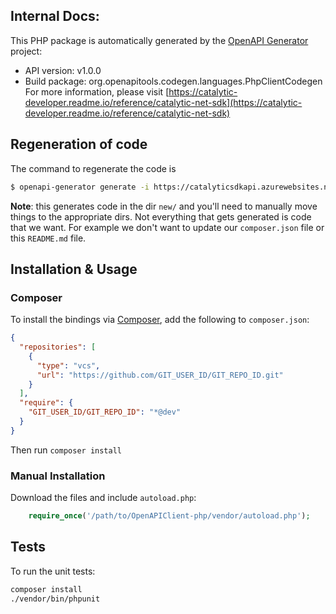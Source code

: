 ## Internal Docs:


This PHP package is automatically generated by the [OpenAPI Generator](https://openapi-generator.tech) project:

- API version: v1.0.0
- Build package: org.openapitools.codegen.languages.PhpClientCodegen
For more information, please visit [https://catalytic-developer.readme.io/reference/catalytic-net-sdk](https://catalytic-developer.readme.io/reference/catalytic-net-sdk)


## Regeneration of code
The command to regenerate the code is

```sh
$ openapi-generator generate -i https://catalyticsdkapi.azurewebsites.net/swagger/v1/swagger.json -g php -o new --additional-properties=invokerPackage=Catalytic\\SDK,variableNamingConvention=camelCase --skip-validate-spec
```

**Note**: this generates code in the dir `new/` and you'll need to manually move things to the appropriate dirs. Not everything that gets generated is code that we want. For example we don't want to update our `composer.json` file or this `README.md` file.

## Installation & Usage

### Composer

To install the bindings via [Composer](http://getcomposer.org/), add the following to `composer.json`:

```json
{
  "repositories": [
    {
      "type": "vcs",
      "url": "https://github.com/GIT_USER_ID/GIT_REPO_ID.git"
    }
  ],
  "require": {
    "GIT_USER_ID/GIT_REPO_ID": "*@dev"
  }
}
```

Then run `composer install`

### Manual Installation

Download the files and include `autoload.php`:

```php
    require_once('/path/to/OpenAPIClient-php/vendor/autoload.php');
```

## Tests

To run the unit tests:

```bash
composer install
./vendor/bin/phpunit
```

